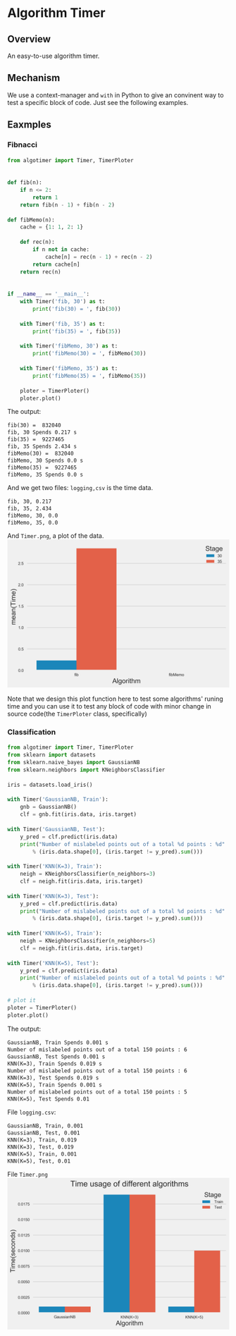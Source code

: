 # Algorithm Timer

## Overview

An easy-to-use algorithm timer.

## Mechanism
We use a context-manager and `with` in Python to give an convinent way to test
a specific block of code. Just see the following examples.

## Eaxmples

### Fibnacci

```python
from algotimer import Timer, TimerPloter


def fib(n):
    if n <= 2:
        return 1
    return fib(n - 1) + fib(n - 2)

def fibMemo(n):
    cache = {1: 1, 2: 1}

    def rec(n):
        if n not in cache:
            cache[n] = rec(n - 1) + rec(n - 2)
        return cache[n]
    return rec(n)


if __name__ == '__main__':
    with Timer('fib, 30') as t:
        print('fib(30) = ', fib(30))

    with Timer('fib, 35') as t:
        print('fib(35) = ', fib(35))

    with Timer('fibMemo, 30') as t:
        print('fibMemo(30) = ', fibMemo(30))

    with Timer('fibMemo, 35') as t:
        print('fibMemo(35) = ', fibMemo(35))

    ploter = TimerPloter()
    ploter.plot()

```
The output:
```
fib(30) =  832040
fib, 30 Spends 0.217 s
fib(35) =  9227465
fib, 35 Spends 2.434 s
fibMemo(30) =  832040
fibMemo, 30 Spends 0.0 s
fibMemo(35) =  9227465
fibMemo, 35 Spends 0.0 s
```
And we get two files:
`logging,csv` is the time data.

```
fib, 30, 0.217
fib, 35, 2.434
fibMemo, 30, 0.0
fibMemo, 35, 0.0
```

And `Timer.png`, a plot of the data.
![](.examples/../examples/fibnacci/Timer.png)


Note that we design this plot function here to test some algorithms' runing time and you can use it to test any block of code with minor change in source code(the `TimerPloter` class, specifically)

### Classification
```python
from algotimer import Timer, TimerPloter
from sklearn import datasets
from sklearn.naive_bayes import GaussianNB
from sklearn.neighbors import KNeighborsClassifier

iris = datasets.load_iris()

with Timer('GaussianNB, Train'):
    gnb = GaussianNB()
    clf = gnb.fit(iris.data, iris.target)

with Timer('GaussianNB, Test'):
    y_pred = clf.predict(iris.data)
    print("Number of mislabeled points out of a total %d points : %d"
        % (iris.data.shape[0], (iris.target != y_pred).sum()))

with Timer('KNN(K=3), Train'):
    neigh = KNeighborsClassifier(n_neighbors=3)
    clf = neigh.fit(iris.data, iris.target) 

with Timer('KNN(K=3), Test'):
    y_pred = clf.predict(iris.data)
    print("Number of mislabeled points out of a total %d points : %d"
        % (iris.data.shape[0], (iris.target != y_pred).sum()))

with Timer('KNN(K=5), Train'):
    neigh = KNeighborsClassifier(n_neighbors=5)
    clf = neigh.fit(iris.data, iris.target) 

with Timer('KNN(K=5), Test'):
    y_pred = clf.predict(iris.data)
    print("Number of mislabeled points out of a total %d points : %d"
        % (iris.data.shape[0], (iris.target != y_pred).sum()))

# plot it
ploter = TimerPloter()
ploter.plot()
```

The output:
```
GaussianNB, Train Spends 0.001 s
Number of mislabeled points out of a total 150 points : 6
GaussianNB, Test Spends 0.001 s
KNN(K=3), Train Spends 0.019 s
Number of mislabeled points out of a total 150 points : 6
KNN(K=3), Test Spends 0.019 s
KNN(K=5), Train Spends 0.001 s
Number of mislabeled points out of a total 150 points : 5
KNN(K=5), Test Spends 0.01 
```

File `logging.csv`:
```
GaussianNB, Train, 0.001
GaussianNB, Test, 0.001
KNN(K=3), Train, 0.019
KNN(K=3), Test, 0.019
KNN(K=5), Train, 0.001
KNN(K=5), Test, 0.01
```

File `Timer.png`
![](examples/classification/Timer.png)
